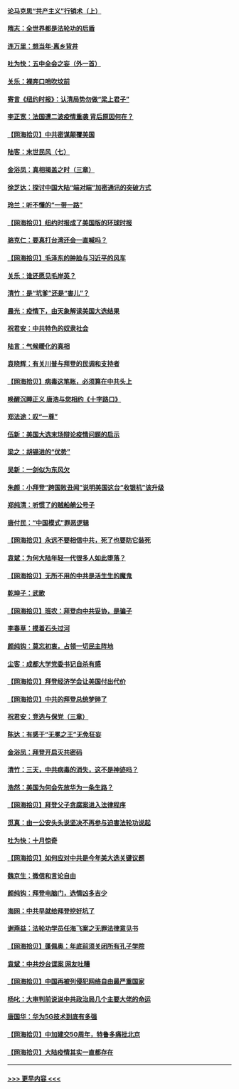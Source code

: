 #### [论马克思“共产主义”行销术（上）](../pages/nsc993/n12510217.md?t=10310551) 
#### [隋志：全世界都是法轮功的后盾](../pages/nsc993/n12510636.md?t=10310551) 
#### [连万里：想当年‧离乡背井](../pages/nsc993/n12510623.md?t=10310551) 
#### [吐为快：五中全会之妄（外一首）](../pages/nsc993/n12510470.md?t=10310551) 
#### [关乐：裸奔口哨吹坟前](../pages/nsc993/n12510403.md?t=10310551) 
#### [寄言《纽约时报》：认清局势勿做“梁上君子”](../pages/nsc993/n12510042.md?t=10310551) 
#### [李正宽：法国遭二波疫情重袭 背后原因何在？](../pages/nsc993/n12509971.md?t=10310551) 
#### [【网海拾贝】中共密谋颠覆美国](../pages/nsc993/n12509816.md?t=10310551) 
#### [陆客：末世民风（七）](../pages/nsc993/n12507822.md?t=10310551) 
#### [金浴凤：真相揭盖之时（三章）](../pages/nsc993/n12507804.md?t=10310551) 
#### [徐芝达：探讨中国大陆“端对端”加密通讯的突破方式](../pages/nsc993/n12507682.md?t=10310551) 
#### [玲兰：听不懂的“一带一路”](../pages/nsc993/n12507669.md?t=10310551) 
#### [【网海拾贝】纽约时报成了美国版的环球时报](../pages/nsc993/n12507053.md?t=10310551) 
#### [骆克仁：要真打台湾还会一直喊吗？](../pages/nsc993/n12506843.md?t=10310551) 
#### [【网海拾贝】毛泽东的肿脸与习近平的风车](../pages/nsc993/n12504537.md?t=10310551) 
#### [关乐：谁还愿见毛岸英？](../pages/nsc993/n12503866.md?t=10310551) 
#### [清竹：是“坑爹”还是“害儿”？](../pages/nsc993/n12503034.md?t=10310551) 
#### [晨光：疫情下，由天象解读美国大选结果](../pages/nsc993/n12502536.md?t=10310551) 
#### [祝君安：中共特色的奴隶社会](../pages/nsc993/n12501529.md?t=10310551) 
#### [陆言：气候暖化的真相](../pages/nsc993/n12501183.md?t=10310551) 
#### [袁晓辉：有关川普与拜登的民调和支持者](../pages/nsc993/n12500433.md?t=10310551) 
#### [【网海拾贝】病毒这笔账，必须算在中共头上](../pages/nsc993/n12500320.md?t=10310551) 
#### [唤醒沉睡正义 唐浩与您相约《十字路口》](../pages/nsc993/n12497980.md?t=10310551) 
#### [郑法途：叹“一尊”](../pages/nsc993/n12498837.md?t=10310551) 
#### [伍新：美国大选末场辩论疫情问题的启示](../pages/nsc993/n12498829.md?t=10310551) 
#### [梁之：胡锡进的“优势”](../pages/nsc993/n12498780.md?t=10310551) 
#### [吴新：一剑似为东风欠](../pages/nsc993/n12498772.md?t=10310551) 
#### [朱颜：小拜登“跨国败丑闻”说明美国这台“收银机”该升级](../pages/nsc993/n12498731.md?t=10310551) 
#### [郑纯清：听惯了的贼船艄公号子](../pages/nsc993/n12498721.md?t=10310551) 
#### [唐付民：“中国模式”罪恶逻辑](../pages/nsc993/n12498310.md?t=10310551) 
#### [【网海拾贝】永远不要相信中共，死了也要防它装死](../pages/nsc993/n12498162.md?t=10310551) 
#### [袁斌：为何大陆年轻一代很多人如此堕落？](../pages/nsc993/n12495696.md?t=10310551) 
#### [【网海拾贝】无所不用的中共是活生生的魔鬼](../pages/nsc993/n12495621.md?t=10310551) 
#### [乾坤子：武歌](../pages/nsc993/n12493391.md?t=10310551) 
#### [【网海拾贝】班农：拜登向中共妥协，是骗子](../pages/nsc993/n12492877.md?t=10310551) 
#### [李春草：摸着石头过河](../pages/nsc993/n12491121.md?t=10310551) 
#### [颜纯钩：莫忘初衷，占领一切民主阵地](../pages/nsc993/n12490965.md?t=10310551) 
#### [尘客：成都大学党委书记自杀有感](../pages/nsc993/n12490950.md?t=10310551) 
#### [【网海拾贝】拜登经济学会让美国付出代价](../pages/nsc993/n12489662.md?t=10310551) 
#### [【网海拾贝】中共的拜登总统梦碎了](../pages/nsc993/n12487896.md?t=10310551) 
#### [祝君安：竞选与保党（三章）](../pages/nsc993/n12487258.md?t=10310551) 
#### [陈达：有感于“无冕之王”无免狂妄](../pages/nsc993/n12485133.md?t=10310551) 
#### [金浴凤：拜登开启灭共密码](../pages/nsc993/n12485125.md?t=10310551) 
#### [清竹：三天，中共病毒的消失，这不是神迹吗？](../pages/nsc993/n12485027.md?t=10310551) 
#### [浩然：美国为何会先放华为一条生路？](../pages/nsc993/n12484997.md?t=10310551) 
#### [【网海拾贝】拜登父子贪腐案进入法律程序](../pages/nsc993/n12484957.md?t=10310551) 
#### [觅真：由一公安头头说坚决不再参与迫害法轮功说起](../pages/nsc993/n12484212.md?t=10310551) 
#### [吐为快：十月惊奇](../pages/nsc993/n12484172.md?t=10310551) 
#### [【网海拾贝】如何应对中共是今年美大选关键议题](../pages/nsc993/n12483755.md?t=10310551) 
#### [魏京生：微信和言论自由](../pages/nsc993/n12483372.md?t=10310551) 
#### [颜纯钩：拜登电脑门，选情凶多吉少](../pages/nsc993/n12482666.md?t=10310551) 
#### [海网：中共早就给拜登挖好坑了](../pages/nsc993/n12482660.md?t=10310551) 
#### [谢燕益：法轮功学员任海飞案之无罪法律意见书](../pages/nsc993/n12482512.md?t=10310551) 
#### [【网海拾贝】蓬佩奥：年底前须关闭所有孔子学院](../pages/nsc993/n12482443.md?t=10310551) 
#### [袁斌：中共炒台谍案 网友吐糟](../pages/nsc993/n12481564.md?t=10310551) 
#### [【网海拾贝】中国再被列侵犯网络自由最严重国家](../pages/nsc993/n12479643.md?t=10310551) 
#### [杨叱：大审判前说说中共政治局几个主要大佬的命运](../pages/nsc993/n12477527.md?t=10310551) 
#### [唐国华：华为5G技术到底有多强](../pages/nsc993/n12477483.md?t=10310551) 
#### [【网海拾贝】中加建交50周年，特鲁多痛批北京](../pages/nsc993/n12476892.md?t=10310551) 
#### [【网海拾贝】大陆疫情其实一直都存在](../pages/nsc993/n12473948.md?t=10310551) 

----
#### [ >>> 更早内容 <<< ](../indexes/nsc993-earlier.md)

